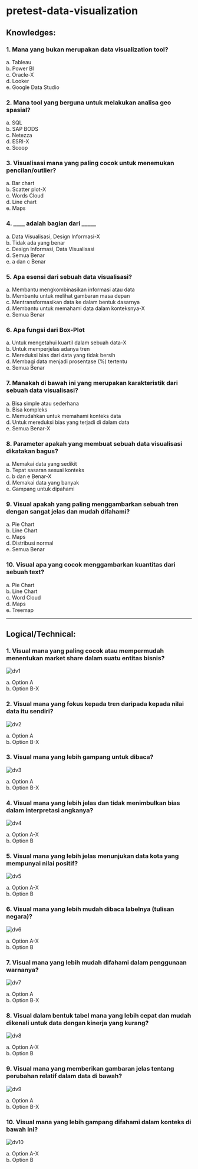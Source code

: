 # pretest-data-visualization

## Knowledges:

### 1. Mana yang bukan merupakan data visualization tool?

a. Tableau
<Br>
b. Power BI
<Br>
c. Oracle-X
<Br>
d. Looker
<Br>
e. Google Data Studio
      

### 2. Mana tool yang berguna untuk melakukan analisa geo spasial?

a. SQL
<Br>
b. SAP BODS
<Br>
c. Netezza
<Br>
d. ESRI-X
<Br>
e. Scoop


### 3. Visualisasi mana yang paling cocok untuk menemukan pencilan/outlier?

a. Bar chart
<Br>
b. Scatter plot-X
<Br>
c. Words Cloud
<Br>
d. Line chart
<Br>
e. Maps


### 4. ____ adalah bagian dari _____

a. Data Visualisasi, Design Informasi-X
<Br>
b. Tidak ada yang benar
      <Br>
c. Design Informasi, Data Visualisasi
            <Br>
d. Semua Benar
                  <Br>
e. a dan c Benar
                        


### 5. Apa esensi dari sebuah data visualisasi?

a. Membantu mengkombinasikan informasi atau data
<Br>
b. Membantu untuk melihat gambaran masa depan
      <Br>
c. Mentransformasikan data ke dalam bentuk dasarnya
            <Br>
d. Membantu untuk memahami data dalam konteksnya-X
                  <Br>
e. Semua Benar


### 6. Apa fungsi dari Box-Plot

a. Untuk mengetahui kuartil dalam sebuah data-X
<Br>
b. Untuk memperjelas adanya tren
      <Br>
c. Mereduksi bias dari data yang tidak bersih
            <Br>
d. Membagi data menjadi prosentase (%) tertentu
                  <Br>
e. Semua Benar


### 7. Manakah di bawah ini yang merupakan karakteristik dari sebuah data visualisasi?

a. Bisa simple atau sederhana
<Br>
b. Bisa kompleks
      <Br>
c. Memudahkan untuk memahami konteks data
            <Br>
d. Untuk mereduksi bias yang terjadi di dalam data
                  <Br>
e. Semua Benar-X

### 8. Parameter apakah yang membuat sebuah data visualisasi dikatakan bagus?

a. Memakai data yang sedikit
<Br>
b. Tepat sasaran sesuai konteks 
      <Br>
c. b dan e Benar-X
            <Br>
d. Memakai data yang banyak
                  <Br>
e. Gampang untuk dipahami
                        <Br>


### 9. Visual apakah yang paling menggambarkan sebuah tren dengan sangat jelas dan mudah difahami?

a. Pie Chart
<Br>
b. Line Chart
      <Br>
c. Maps
            <Br>
d. Distribusi normal
                  <Br>
e. Semua Benar



### 10. Visual apa yang cocok menggambarkan kuantitas dari sebuah text?

a. Pie Chart
<Br>
b. Line Chart
      <Br>
c. Word Cloud
            <Br>
d. Maps
                  <Br>
e. Treemap

_____

## Logical/Technical:

### 1. Visual mana yang paling cocok atau mempermudah menentukan market share dalam suatu entitas bisnis?

![dv1](https://user-images.githubusercontent.com/27078712/91199808-943daf00-e728-11ea-9c97-cafe7c7fe09b.PNG)

a. Option A
<Br>
b. Option B-X
      
      
### 2. Visual mana yang fokus kepada tren daripada kepada nilai data itu sendiri?

![dv2](https://user-images.githubusercontent.com/27078712/91200228-175f0500-e729-11ea-9b23-8fab8489a4bc.PNG)


a. Option A
<Br>
b. Option B-X
      

### 3. Visual mana yang lebih gampang untuk dibaca?

![dv3](https://user-images.githubusercontent.com/27078712/91200753-c0a5fb00-e729-11ea-9dab-f4609fd19031.PNG)


a. Option A
<Br>
b. Option B-X

### 4. Visual mana yang lebih jelas dan tidak menimbulkan bias dalam interpretasi angkanya?

![dv4](https://user-images.githubusercontent.com/27078712/91200966-0e226800-e72a-11ea-91c1-e160f22bcc2c.PNG)


a. Option A-X
<Br>
b. Option B

### 5. Visual mana yang lebih jelas menunjukan data kota yang mempunyai nilai positif?

![dv5](https://user-images.githubusercontent.com/27078712/91201191-58a3e480-e72a-11ea-8b49-d8c3ce434269.PNG)


a. Option A-X
<Br>
b. Option B
      
      
### 6. Visual mana yang lebih mudah dibaca labelnya (tulisan negara)?

![dv6](https://user-images.githubusercontent.com/27078712/91201861-2e065b80-e72b-11ea-8aa8-9b12b1c7580d.PNG)


a. Option A-X
<Br>
b. Option B

      
### 7. Visual mana yang lebih mudah difahami dalam penggunaan warnanya?
 
 ![dv7](https://user-images.githubusercontent.com/27078712/91201993-61e18100-e72b-11ea-9fbe-f0c4a8d7345e.PNG)

 
a. Option A
<Br>
b. Option B-X
      

### 8. Visual dalam bentuk tabel mana yang lebih cepat dan mudah dikenali untuk data dengan kinerja yang kurang?

![dv8](https://user-images.githubusercontent.com/27078712/91202247-b97fec80-e72b-11ea-84e5-b44b993d9fbd.PNG)


a. Option A-X
<Br>
b. Option B


### 9. Visual mana yang memberikan gambaran jelas tentang perubahan relatif dalam data di bawah?

![dv9](https://user-images.githubusercontent.com/27078712/91202471-12e81b80-e72c-11ea-8e5b-69fd33596593.PNG)


a. Option A
<Br>
b. Option B-X
      
### 10. Visual mana yang lebih gampang difahami dalam konteks di bawah ini?

![dv10](https://user-images.githubusercontent.com/27078712/91203053-db2da380-e72c-11ea-8537-bb735d86d86f.PNG)

a. Option A-X
<Br>
b. Option B


